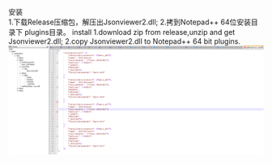 安装  
1.下载Release压缩包，解压出Jsonviewer2.dll;
2.拷到Notepad++ 64位安装目录下 plugins目录。
install
1.download zip from release,unzip and get Jsonviewer2.dll;
2.copy Jsonviewer2.dll to Notepad++ 64 bit plugins.
![screen shot](https://raw.githubusercontent.com/passedbylove/Jsonviewer2/master/screenshot.png)

